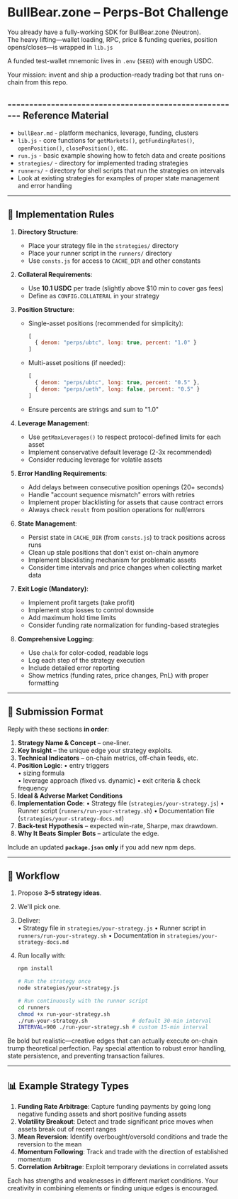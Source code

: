 # BullBear.zone – Perps-Bot Challenge 

You already have a fully-working SDK for BullBear.zone (Neutron).  
The heavy lifting—wallet loading, RPC, price & funding queries, position opens/closes—is wrapped in `lib.js`   

A funded test-wallet mnemonic lives in `.env` (`SEED`) with enough USDC.

Your mission: invent and ship a production-ready trading bot that runs on-chain from this repo.

------------------------------------------------------  Reference Material
------------------------------------------------------
- `bullBear.md` - platform mechanics, leverage, funding, clusters
- `lib.js` - core functions for `getMarkets()`, `getFundingRates()`, `openPosition()`, `closePosition()`, etc.
- `run.js` - basic example showing how to fetch data and create positions
- `strategies/` - directory for implemented trading strategies
- `runners/` - directory for shell scripts that run the strategies on intervals
- Look at existing strategies for examples of proper state management and error handling

--------------------------------------------------------------------
🚧  Implementation Rules
--------------------------------------------------------------------
1. **Directory Structure**:
   - Place your strategy file in the `strategies/` directory
   - Place your runner script in the `runners/` directory
   - Use `consts.js` for access to `CACHE_DIR` and other constants

2. **Collateral Requirements**:
   - Use **10.1 USDC** per trade (slightly above $10 min to cover gas fees)
   - Define as `CONFIG.COLLATERAL` in your strategy

3. **Position Structure**:
   - Single-asset positions (recommended for simplicity):
     ```js
     [
       { denom: "perps/ubtc", long: true, percent: "1.0" }
     ]
     ```
   - Multi-asset positions (if needed):
     ```js
     [
       { denom: "perps/ubtc", long: true, percent: "0.5" },
       { denom: "perps/ueth", long: false, percent: "0.5" }
     ]
     ```
   - Ensure percents are strings and sum to "1.0"

4. **Leverage Management**:
   - Use `getMaxLeverages()` to respect protocol-defined limits for each asset
   - Implement conservative default leverage (2-3x recommended)
   - Consider reducing leverage for volatile assets

5. **Error Handling Requirements**:
   - Add delays between consecutive position openings (20+ seconds) 
   - Handle "account sequence mismatch" errors with retries
   - Implement proper blacklisting for assets that cause contract errors
   - Always check `result` from position operations for null/errors

6. **State Management**:
   - Persist state in `CACHE_DIR` (from `consts.js`) to track positions across runs
   - Clean up stale positions that don't exist on-chain anymore
   - Implement blacklisting mechanism for problematic assets
   - Consider time intervals and price changes when collecting market data

7. **Exit Logic (Mandatory)**:
   - Implement profit targets (take profit)
   - Implement stop losses to control downside
   - Add maximum hold time limits
   - Consider funding rate normalization for funding-based strategies

8. **Comprehensive Logging**:
   - Use `chalk` for color-coded, readable logs
   - Log each step of the strategy execution
   - Include detailed error reporting
   - Show metrics (funding rates, price changes, PnL) with proper formatting

--------------------------------------------------------------------
📝  Submission Format
--------------------------------------------------------------------
Reply with these sections **in order**:

1. **Strategy Name & Concept** – one-liner.  
2. **Key Insight** – the unique edge your strategy exploits.
3. **Technical Indicators** – on-chain metrics, off-chain feeds, etc.  
4. **Position Logic**:
   • entry triggers  
   • sizing formula  
   • leverage approach (fixed vs. dynamic)
   • exit criteria & check frequency  
5. **Ideal & Adverse Market Conditions**
6. **Implementation Code**:
   • Strategy file (`strategies/your-strategy.js`)
   • Runner script (`runners/run-your-strategy.sh`)
   • Documentation file (`strategies/your-strategy-docs.md`)
7. **Back-test Hypothesis** – expected win-rate, Sharpe, max drawdown.
8. **Why It Beats Simpler Bots** – articulate the edge.

Include an updated **`package.json`** **only** if you add new npm deps.

--------------------------------------------------------------------
🏁  Workflow
--------------------------------------------------------------------
1. Propose **3–5 strategy ideas**.  
2. We'll pick one.  
3. Deliver:  
   • Strategy file in `strategies/your-strategy.js`
   • Runner script in `runners/run-your-strategy.sh`
   • Documentation in `strategies/your-strategy-docs.md`
4. Run locally with:

   ```bash
   npm install
   
   # Run the strategy once
   node strategies/your-strategy.js
   
   # Run continuously with the runner script
   cd runners
   chmod +x run-your-strategy.sh
   ./run-your-strategy.sh              # default 30-min interval
   INTERVAL=900 ./run-your-strategy.sh # custom 15-min interval
   ```

Be bold but realistic—creative edges that can actually execute on-chain trump theoretical perfection. Pay special attention to robust error handling, state persistence, and preventing transaction failures.

--------------------------------------------------------------------
📊  Example Strategy Types
--------------------------------------------------------------------
1. **Funding Rate Arbitrage**: Capture funding payments by going long negative funding assets and short positive funding assets
2. **Volatility Breakout**: Detect and trade significant price moves when assets break out of recent ranges
3. **Mean Reversion**: Identify overbought/oversold conditions and trade the reversion to the mean
4. **Momentum Following**: Track and trade with the direction of established momentum
5. **Correlation Arbitrage**: Exploit temporary deviations in correlated assets

Each has strengths and weaknesses in different market conditions. Your creativity in combining elements or finding unique edges is encouraged.